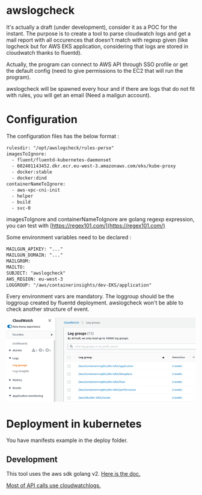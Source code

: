 # awslogcheck

It's actually a draft (under development), consider it as a POC for the instant.
The purpose is to create a tool to parse cloudwatch logs and get a mail report with all occurences that doesn't match with regexp given (like logcheck but for AWS EKS application, considering that logs are stored in cloudwatch thanks to fluentd).

Actually, the program can connect to AWS API through SSO profile or get the default config (need to give permissions to the EC2 that will run the program).

awslogcheck will be spawned every hour and if there are logs that do not fit with rules, you will get an email (Need a mailgun account).

# Configuration

The configuration files has the below format :

```
rulesdir: "/opt/awslogcheck/rules-perso"
imagesToIgnore:
  - fluent/fluentd-kubernetes-daemonset
  - 602401143452.dkr.ecr.eu-west-3.amazonaws.com/eks/kube-proxy
  - docker:stable
  - docker:dind
containerNameToIgnore:
  - aws-vpc-cni-init
  - helper
  - build
  - svc-0
```

imagesToIgnore and containerNameToIgnore are golang regexp expression, you can test with [https://regex101.com/](https://regex101.com/)

Some environment variables need to be declared :

```
MAILGUN_APIKEY: "..."
MAILGUN_DOMAIN: "..."
MAILGROM:
MAILTO: 
SUBJECT: "awslogcheck"
AWS_REGION: eu-west-3
LOGGROUP: "/aws/containerinsights/dev-EKS/application"
```

Every environment vars are mandatory. The loggroup should be the loggroup created by fluentd deployment. awslogcheck won't be able to check another structure of event.

![loggroup](img/log-groups.png)

# Deployment in kubernetes

You have manifests example in the deploy folder.

## Development

This tool uses the aws sdk golang v2. [Here is the doc.](https://pkg.go.dev/github.com/aws/aws-sdk-go-v2)

[Most of API calls use cloudwatchlogs.](https://pkg.go.dev/github.com/aws/aws-sdk-go-v2/service/cloudwatchlogs)
